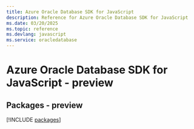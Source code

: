 ```yaml
---
title: Azure Oracle Database SDK for JavaScript
description: Reference for Azure Oracle Database SDK for JavaScript
ms.date: 03/20/2025
ms.topic: reference
ms.devlang: javascript
ms.service: oracledatabase
---
```

# Azure Oracle Database SDK for JavaScript - preview
## Packages - preview
[!INCLUDE [packages](oracle-database-index.md)]